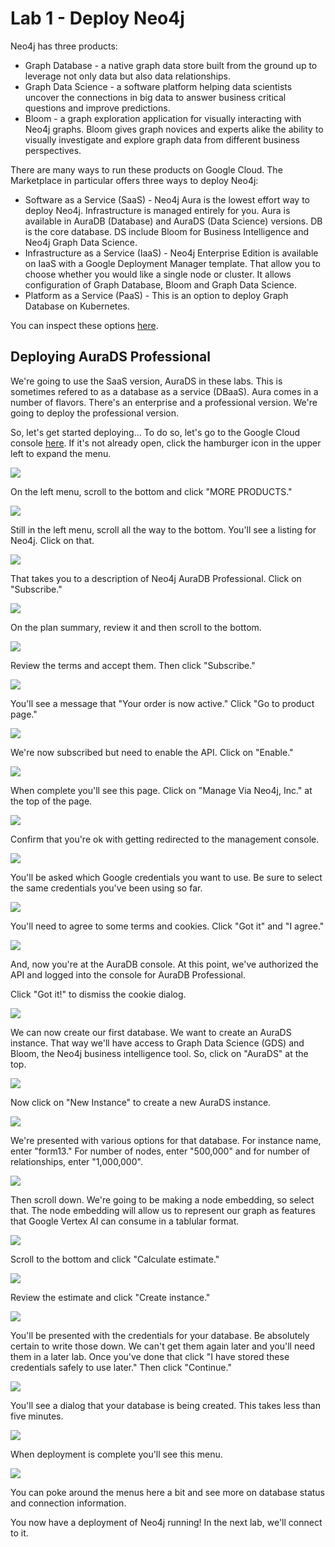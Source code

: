 # Lab 1 - Deploy Neo4j

Neo4j has three products:
* Graph Database - a native graph data store built from the ground up to leverage not only data but also data relationships.
* Graph Data Science - a software platform helping data scientists uncover the connections in big data to answer business critical questions and improve predictions.
* Bloom - a graph exploration application for visually interacting with Neo4j graphs. Bloom gives graph novices and experts alike the ability to visually investigate and explore graph data from different business perspectives.

There are many ways to run these products on Google Cloud.  The Marketplace in particular offers three ways to deploy Neo4j:

* Software as a Service (SaaS) - Neo4j Aura is the lowest effort way to deploy Neo4j.  Infrastructure is managed entirely for you.  Aura is available in AuraDB (Database) and AuraDS (Data Science) versions.  DB is the core database.  DS include Bloom for Business Intelligence and Neo4j Graph Data Science.
* Infrastructure as a Service (IaaS) - Neo4j Enterprise Edition is available on IaaS with a Google Deployment Manager template.  That allow you to choose whether you would like a single node or cluster.  It allows configuration of Graph Database, Bloom and Graph Data Science.
* Platform as a Service (PaaS) - This is an option to deploy Graph Database on Kubernetes.

You can inspect these options [here](https://console.cloud.google.com/marketplace/browse?q=neo4j).

## Deploying AuraDS Professional
We're going to use the SaaS version, AuraDS in these labs.  This is sometimes refered to as a database as a service (DBaaS).  Aura comes in a number of flavors.  There's an enterprise and a professional version.  We're going to deploy the professional version.  

So, let's get started deploying...  To do so, let's go to the Google Cloud console [here](https://console.cloud.google.com/).  If it's not already open, click the hamburger icon in the upper left to expand the menu.

![](images/01-console.png)

On the left menu, scroll to the bottom and click "MORE PRODUCTS."

![](images/02-console.png)

Still in the left menu, scroll all the way to the bottom.  You'll see a listing for Neo4j.  Click on that.

![](images/03-console.png)

That takes you to a description of Neo4j AuraDB Professional.  Click on "Subscribe."

![](images/04-listing.png)

On the plan summary, review it and then scroll to the bottom.

![](images/05-plan.png)

Review the terms and accept them.  Then click "Subscribe."

![](images/06-plan.png)

You'll see a message that "Your order is now active."  Click "Go to product page."

![](images/07-plan.png)

We're now subscribed but need to enable the API.  Click on "Enable."

![](images/08-listing.png)

When complete you'll see this page.  Click on "Manage Via Neo4j, Inc." at the top of the page.

![](images/09-enabled.png)

Confirm that you're ok with getting redirected to the management console.

![](images/10-redirect.png)

You'll be asked which Google credentials you want to use.  Be sure to select the same credentials you've been using so far.

![](images/11-auth.png)

You'll need to agree to some terms and cookies.  Click "Got it" and "I agree."

![](images/12-terms.png)

And, now you're at the AuraDB console.  At this point, we've authorized the API and logged into the console for AuraDB Professional.  

Click "Got it!" to dismiss the cookie dialog.

![](images/13-aura.png)

We can now create our first database.  We want to create an AuraDS instance.  That way we'll have access to Graph Data Science (GDS) and Bloom, the Neo4j business intelligence tool.  So, click on "AuraDS" at the top.

![](images/14-aura.png)

Now click on "New Instance" to create a new AuraDS instance.

![](images/15-aura.png)

We're presented with various options for that database.  For instance name, enter "form13."  For number of nodes, enter "500,000" and for number of relationships, enter "1,000,000".

![](images/16-aurads.png)

Then scroll down.  We're going to be making a node embedding, so select that.  The node embedding will allow us to represent our graph as features that Google Vertex AI can consume in a tablular format.

![](images/17-aurads.png)

Scroll to the bottom and click "Calculate estimate."

![](images/18-estimate.png)

Review the estimate and click "Create instance."

![](images/19-estimate.png)

You'll be presented with the credentials for your database.  Be absolutely certain to write those down.  We can't get them again later and you'll need them in a later lab.  Once you've done that click "I have stored these credentials safely to use later." Then click "Continue."

![](images/20-creds.png)

You'll see a dialog that your database is being created.  This takes less than five minutes.

![](images/21-deploying.png)

When deployment is complete you'll see this menu.

![](images/22-deployed.png)

You can poke around the menus here a bit and see more on database status and connection information.

You now have a deployment of Neo4j running!  In the next lab, we'll connect to it.
